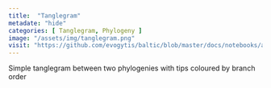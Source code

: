 ```yaml
---
title:  "Tanglegram"
metadate: "hide"
categories: [ Tanglegram, Phylogeny ]
image: "/assets/img/tanglegram.png"
visit: "https://github.com/evogytis/baltic/blob/master/docs/notebooks/austechia.ipynb"
---
```

Simple tanglegram between two phylogenies with tips coloured by branch order

